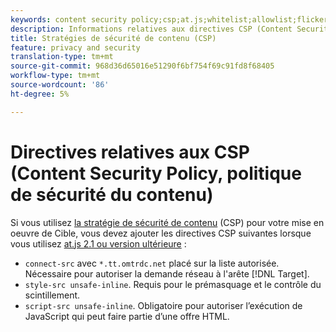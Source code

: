 ```yaml
---
keywords: content security policy;csp;at.js;whitelist;allowlist;flicker;pre-hide;pre-hiding;prehiding
description: Informations relatives aux directives CSP (Content Security Policy) que vous devez ajouter lors de l’utilisation d’Adobe Target at.js 2.1 ou version ultérieure.
title: Stratégies de sécurité de contenu (CSP)
feature: privacy and security
translation-type: tm+mt
source-git-commit: 968d36d65016e51290f6bf754f69c91fd8f68405
workflow-type: tm+mt
source-wordcount: '86'
ht-degree: 5%

---
```



# Directives relatives aux CSP (Content Security Policy, politique de sécurité du contenu)

Si vous utilisez [la stratégie de sécurité de contenu](https://en.wikipedia.org/wiki/Content_Security_Policy) (CSP) pour votre mise en oeuvre de Cible, vous devez ajouter les directives CSP suivantes lorsque vous utilisez [at.js 2.1 ou version ultérieure](/help/c-implementing-target/c-implementing-target-for-client-side-web/target-atjs-versions.md) :

* `connect-src` avec  `*.tt.omtrdc.net` placé sur la liste autorisée. Nécessaire pour autoriser la demande réseau à l&#39;arête [!DNL Target].
* `style-src unsafe-inline`. Requis pour le prémasquage et le contrôle du scintillement.
* `script-src unsafe-inline`.  Obligatoire pour autoriser l’exécution de JavaScript qui peut faire partie d’une offre HTML.
